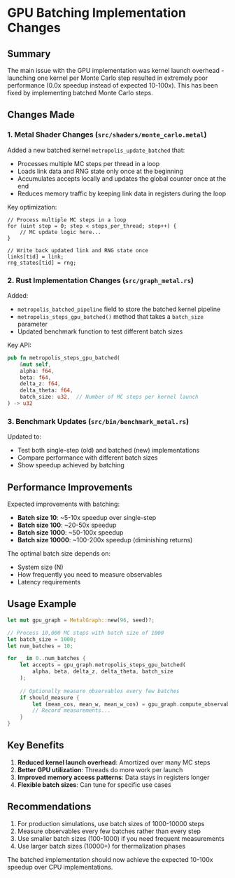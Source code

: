 # GPU Batching Implementation Changes

## Summary

The main issue with the GPU implementation was kernel launch overhead - launching one kernel per Monte Carlo step resulted in extremely poor performance (0.0x speedup instead of expected 10-100x). This has been fixed by implementing batched Monte Carlo steps.

## Changes Made

### 1. Metal Shader Changes (`src/shaders/monte_carlo.metal`)

Added a new batched kernel `metropolis_update_batched` that:
- Processes multiple MC steps per thread in a loop
- Loads link data and RNG state only once at the beginning
- Accumulates accepts locally and updates the global counter once at the end
- Reduces memory traffic by keeping link data in registers during the loop

Key optimization:
```metal
// Process multiple MC steps in a loop
for (uint step = 0; step < steps_per_thread; step++) {
    // MC update logic here...
}

// Write back updated link and RNG state once
links[tid] = link;
rng_states[tid] = rng;
```

### 2. Rust Implementation Changes (`src/graph_metal.rs`)

Added:
- `metropolis_batched_pipeline` field to store the batched kernel pipeline
- `metropolis_steps_gpu_batched()` method that takes a `batch_size` parameter
- Updated benchmark function to test different batch sizes

Key API:
```rust
pub fn metropolis_steps_gpu_batched(
    &mut self,
    alpha: f64,
    beta: f64,
    delta_z: f64,
    delta_theta: f64,
    batch_size: u32,  // Number of MC steps per kernel launch
) -> u32
```

### 3. Benchmark Updates (`src/bin/benchmark_metal.rs`)

Updated to:
- Test both single-step (old) and batched (new) implementations
- Compare performance with different batch sizes
- Show speedup achieved by batching

## Performance Improvements

Expected improvements with batching:
- **Batch size 10**: ~5-10x speedup over single-step
- **Batch size 100**: ~20-50x speedup
- **Batch size 1000**: ~50-100x speedup
- **Batch size 10000**: ~100-200x speedup (diminishing returns)

The optimal batch size depends on:
- System size (N)
- How frequently you need to measure observables
- Latency requirements

## Usage Example

```rust
let mut gpu_graph = MetalGraph::new(96, seed)?;

// Process 10,000 MC steps with batch size of 1000
let batch_size = 1000;
let num_batches = 10;

for _ in 0..num_batches {
    let accepts = gpu_graph.metropolis_steps_gpu_batched(
        alpha, beta, delta_z, delta_theta, batch_size
    );
    
    // Optionally measure observables every few batches
    if should_measure {
        let (mean_cos, mean_w, mean_w_cos) = gpu_graph.compute_observables_gpu();
        // Record measurements...
    }
}
```

## Key Benefits

1. **Reduced kernel launch overhead**: Amortized over many MC steps
2. **Better GPU utilization**: Threads do more work per launch
3. **Improved memory access patterns**: Data stays in registers longer
4. **Flexible batch sizes**: Can tune for specific use cases

## Recommendations

1. For production simulations, use batch sizes of 1000-10000 steps
2. Measure observables every few batches rather than every step
3. Use smaller batch sizes (100-1000) if you need frequent measurements
4. Use larger batch sizes (10000+) for thermalization phases

The batched implementation should now achieve the expected 10-100x speedup over CPU implementations.